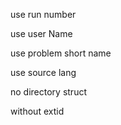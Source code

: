 use run number

use user Name

use problem short name

use source lang


no directory struct

without extid

